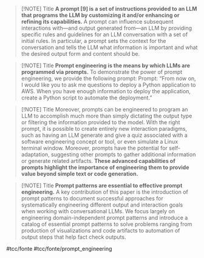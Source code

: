 
> [!NOTE] Title
> **A prompt [9] is a set of instructions provided to an LLM that programs the LLM by customizing it and/or enhancing or refining its capabilities.** A prompt can influence subsequent interactions with—and output generated from—an LLM by providing specific rules and guidelines for an LLM conversation with a set of initial rules. In particular, a prompt sets the context for the conversation and tells the LLM what information is important and what the desired output form and content should be.


> [!NOTE] Title
> **Prompt engineering is the means by which LLMs are programmed via prompts.** To demonstrate the power of prompt engineering, we provide the following prompt: Prompt: “From now on, I would like you to ask me questions to deploy a Python application to AWS. When you have enough information to deploy the application, create a Python script to automate the deployment.”


> [!NOTE] Title
>Moreover, prompts can be engineered to program an LLM to accomplish much more than simply dictating the output type or filtering the information provided to the model. With the right prompt, it is possible to create entirely new interaction paradigms, such as having an LLM generate and give a quiz associated with a software engineering concept or tool, or even simulate a Linux terminal window. Moreover, prompts have the potential for self-adaptation, suggesting other prompts to gather additional information or generate related artifacts. **These advanced capabilities of prompts highlight the importance of engineering them to provide value beyond simple text or code generation.**


> [!NOTE] Title
> **Prompt patterns are essential to effective prompt engineering.** A key contribution of this paper is the introduction of prompt patterns to document successful approaches for systematically engineering different output and interaction goals when working with conversational LLMs. We focus largely on engineering domain-independent prompt patterns and introduce a catalog of essential prompt patterns to solve problems ranging from production of visualizations and code artifacts to automation of output steps that help fact check outputs.


#tcc/fonte 
#tcc/fonte/prompt_engineering